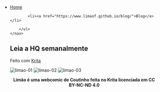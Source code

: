 <head>
        <link rel="stylesheet" href="style.css">
</Head>

<nav id="menu-h">
        <ul>
            <li>
                <a href="https://https://www.limaof.github.io">
                    Home
                </a>
            </li>

            <li><a href="https://www.limaof.github.io/blog/">Blog</a></li>
           
        </ul>
    </nav>

## Leia a HQ semanalmente
Feito com [Krita](https://www.krita.org)

![limao-01](https://user-images.githubusercontent.com/88214445/127747664-2624cdd1-5afd-48de-b135-af7addc53f4c.jpg)
![limao-02](https://user-images.githubusercontent.com/88214445/127747666-d7d0abce-ecee-432a-82a4-53244037a3a2.jpg)
![limao-03](https://user-images.githubusercontent.com/88214445/127747668-34830e93-6184-42f6-8427-da43b61c2c6c.jpg)



<p Align="center"> <b>Limão é uma webcomic de Coutinho feita no Krita licenciada em CC BY-NC-ND 4.0</b></p>  

